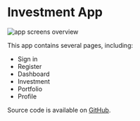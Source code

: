 # Investment App

![app screens overview](/img/docs/examples/investment-app.png)

This app contains several pages, including:

- Sign in
- Register
- Dashboard
- Investment
- Portfolio
- Profile

Source code is available on [GitHub](https://github.com/SCB-Innovation-Lab/saber_flutter_ui/tree/examples/investment-app).
